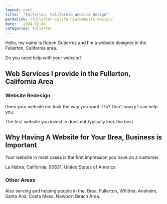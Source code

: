 ```yaml
---
layout: post
title:  "Fullerton, California Website Design"
permalink: /fullerton-california/website-design/
date:   2024-02-04
categories: fullerton
---
```


Hello, my name is Ruben Gutierrez and I'm a website designer in the Fullerton, California area.

Do you need help with your website? 

## Web Services I provide in the Fullerton, California Area

### Website Redesign
Does your website not look the way you want it to? Don't worry I can help you.

The first website you invest in does not typically look the best.  

## Why Having A Website for Your Brea, Business is Important

Your website in most cases is the first impression you have on a customer.

La Habra, California, 90631, United States of America

### Other Areas
Also serving and helping people in the, Brea, Fullerton, Whittier, Anaheim, Santa Ana, Costa Mesa, Newport Beach Area.